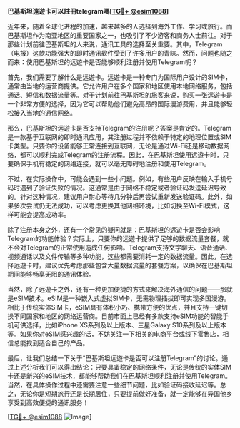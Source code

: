 **巴基斯坦遠遊卡可以註冊telegram嗎[[TG💪+ @esim1088](https://t.me/s/esim1088)]**

近年来，随着全球化进程的加速，越来越多的人选择到海外工作、学习或旅行。而巴基斯坦作为南亚地区的重要国家之一，也吸引了不少游客和商务人士前往。对于那些计划前往巴基斯坦的人来说，通讯工具的选择至关重要。其中，Telegram（电报）这款功能强大的即时通讯软件受到了许多用户的青睐。然而，问题也随之而来：使用巴基斯坦的远遊卡是否能够顺利注册并使用Telegram呢？

首先，我们需要了解什么是远遊卡。远遊卡是一种专门为国际用户设计的SIM卡，通常由当地的运营商提供。它允许用户在多个国家和地区使用本地网络服务，包括通话、短信和数据流量等。对于计划前往巴基斯坦的旅客来说，购买一张远遊卡是一个非常方便的选择，因为它可以帮助他们避免高昂的国际漫游费用，并且能够轻松接入当地的通信网络。

那么，巴基斯坦的远遊卡是否支持Telegram的注册呢？答案是肯定的。Telegram是一款基于互联网的即时通讯应用，其注册过程并不依赖于特定的地理位置或SIM卡类型。只要你的设备能够正常连接到互联网，无论是通过Wi-Fi还是移动数据网络，都可以顺利完成Telegram的注册流程。因此，在巴基斯坦使用远遊卡时，只要确保手机有稳定的网络连接，就可以毫无障碍地注册和使用Telegram。

不过，在实际操作中，可能会遇到一些小问题。例如，有些用户反映在输入手机号码时遇到了验证失败的情况。这通常是由于网络不稳定或者验证码发送延迟导致的。针对这种情况，建议用户耐心等待几分钟后再尝试重新发送验证码。此外，如果多次尝试仍无法成功，可以考虑更换其他网络环境，比如切换至Wi-Fi模式，这样可能会提高成功率。

除了注册本身之外，还有一个常见的疑问就是：巴基斯坦的远遊卡是否会影响Telegram的功能体验？实际上，只要你的远遊卡提供了足够的数据流量套餐，就不会对Telegram的正常使用造成任何影响。Telegram支持文字聊天、语音通话、视频通话以及文件传输等多种功能，这些都需要消耗一定的数据流量。因此，在选择远遊卡时，建议优先考虑那些包含大量数据流量的套餐方案，以确保在巴基斯坦期间能够畅享无阻的通讯体验。

当然，除了远遊卡之外，还有一种更加便捷的方式来解决海外通信的问题——那就是eSIM技术。eSIM是一种嵌入式虚拟SIM卡，无需物理插拔即可实现多国漫游。相比于传统实体SIM卡，eSIM具有体积小巧、携带方便的优点，并且支持一键切换不同国家和地区的网络运营商。目前市面上已经有多款支持eSIM功能的智能手机可供选择，比如iPhone XS系列及以上版本、三星Galaxy S10系列及以上版本等。如果你对eSIM感兴趣的话，不妨关注一下相关的电商平台或线下零售店，相信总能找到适合自己的产品。

最后，让我们总结一下关于“巴基斯坦远遊卡是否可以注册Telegram”的讨论。通过上述分析我们可以得出结论：只要具备稳定的网络条件，无论是传统的实体SIM卡还是新兴的eSIM技术，都能够帮助我们在巴基斯坦顺利注册并使用Telegram。当然，在具体操作过程中还需要注意一些细节问题，比如验证码接收延迟等。总之，无论你是短期旅行还是长期居住，只要提前做好准备，就一定能够在异国他乡享受到高效便捷的通讯服务！

[[TG💪+ @esim1088](https://t.me/s/esim1088) ![Image](https://i.postimg.cc/4NQfJmqS/Snipaste-2025-05-13-00-14-12.png)]
